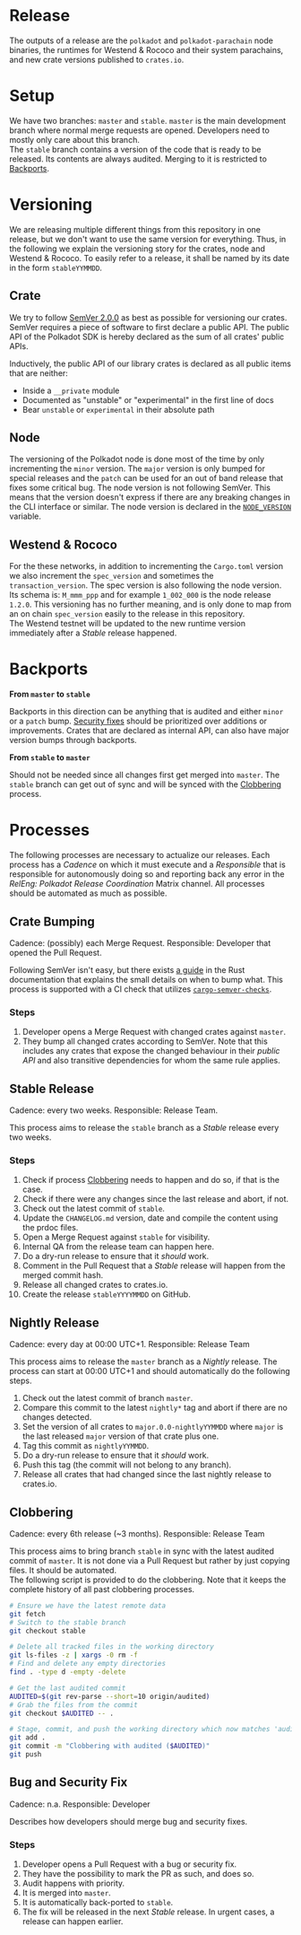 # Release

The outputs of a release are the `polkadot` and `polkadot-parachain` node binaries, the runtimes for Westend & Rococo
and their system parachains, and new crate versions published to `crates.io`.

# Setup

We have two branches: `master` and `stable`. `master` is the main development branch where normal merge requests are
opened. Developers need to mostly only care about this branch.  
The `stable` branch contains a version of the code that is ready to be released. Its contents are always audited.
Merging to it is restricted to [Backports](#backports).

# Versioning

We are releasing multiple different things from this repository in one release, but we don't want to use the same
version for everything. Thus, in the following we explain the versioning story for the crates, node and Westend &
Rococo. To easily refer to a release, it shall be named by its date in the form `stableYYMMDD`.

## Crate

We try to follow [SemVer 2.0.0](https://semver.org/) as best as possible for versioning our crates. SemVer requires a
piece of software to first declare a public API. The public API of the Polkadot SDK is hereby declared as the sum of all
crates' public APIs.


Inductively, the public API of our library crates is declared as all public items that are neither:
- Inside a `__private` module
- Documented as "unstable" or "experimental" in the first line of docs
- Bear `unstable` or `experimental` in their absolute path

## Node

The versioning of the Polkadot node is done most of the time by only incrementing the `minor` version. The `major`
version is only bumped for special releases and the `patch` can be used for an out of band release that fixes some
critical bug. The node version is not following SemVer. This means that the version doesn't express if there are any
breaking changes in the CLI interface or similar. The node version is declared in the
[`NODE_VERSION`](https://paritytech.github.io/polkadot-sdk/master/polkadot_node_primitives/constant.NODE_VERSION.html)
variable.

## Westend & Rococo

For the these networks, in addition to incrementing the `Cargo.toml` version we also increment the `spec_version` and
sometimes the `transaction_version`. The spec version is also following the node version. Its schema is: `M_mmm_ppp` and
for example `1_002_000` is the node release `1.2.0`. This versioning has no further meaning, and is only done to map
from an on chain `spec_version` easily to the release in this repository.  
The Westend testnet will be updated to the new runtime version immediately after a *Stable* release happened.

# Backports

**From `master` to `stable`**

Backports in this direction can be anything that is audited and either `minor` or a `patch` bump. [Security
fixes](#bug-and-security-fix) should be prioritized over additions or improvements. Crates that are declared as internal
API, can also have major version bumps through backports.

**From `stable` to `master`**

Should not be needed since all changes first get merged into `master`. The `stable` branch can get out of sync and will
be synced with the [Clobbering](#clobbering) process.

# Processes

The following processes are necessary to actualize our releases. Each process has a *Cadence* on which it must execute
and a *Responsible* that is responsible for autonomously doing so and reporting back any error in the *RelEng: Polkadot
Release Coordination* Matrix channel. All processes should be automated as much as possible.

## Crate Bumping

Cadence: (possibly) each Merge Request. Responsible: Developer that opened the Pull Request.

Following SemVer isn't easy, but there exists [a guide](https://doc.rust-lang.org/cargo/reference/semver.html) in the
Rust documentation that explains the small details on when to bump what. This process is supported with a CI check that
utilizes [`cargo-semver-checks`](https://github.com/obi1kenobi/cargo-semver-checks).

### Steps

1. Developer opens a Merge Request with changed crates against `master`.
1. They bump all changed crates according to SemVer. Note that this includes any crates that expose the changed
   behaviour in their *public API* and also transitive dependencies for whom the same rule applies.

## Stable Release

Cadence: every two weeks. Responsible: Release Team.

This process aims to release the `stable` branch as a *Stable* release every two weeks.

### Steps

1. Check if process [Clobbering](#clobbering) needs to happen and do so, if that is the case.
1. Check if there were any changes since the last release and abort, if not.
1. Check out the latest commit of `stable`.
1. Update the `CHANGELOG.md` version, date and compile the content using the prdoc files.
1. Open a Merge Request against `stable` for visibility.
1. Internal QA from the release team can happen here.
1. Do a dry-run release to ensure that it *should* work.
1. Comment in the Pull Request that a *Stable* release will happen from the merged commit hash.
1. Release all changed crates to crates.io.
1. Create the release `stableYYYYMMDD` on GitHub.

## Nightly Release

Cadence: every day at 00:00 UTC+1. Responsible: Release Team

This process aims to release the `master` branch as a *Nightly* release. The process can start at 00:00 UTC+1 and should
automatically do the following steps.

1. Check out the latest commit of branch `master`.
1. Compare this commit to the latest `nightly*` tag and abort if there are no changes detected.
1. Set the version of all crates to `major.0.0-nightlyYYMMDD` where `major` is the last released `major` version of that
   crate plus one.
1. Tag this commit as `nightlyYYMMDD`.
1. Do a dry-run release to ensure that it *should* work.
1. Push this tag (the commit will not belong to any branch).
1. Release all crates that had changed since the last nightly release to crates.io.

## Clobbering

Cadence: every 6th release (~3 months). Responsible: Release Team

This process aims to bring branch `stable` in sync with the latest audited commit of `master`. It is not done via a Pull
Request but rather by just copying files. It should be automated.  
The following script is provided to do the clobbering. Note that it keeps the complete history of all past clobbering
processes.

```bash
# Ensure we have the latest remote data
git fetch
# Switch to the stable branch
git checkout stable

# Delete all tracked files in the working directory
git ls-files -z | xargs -0 rm -f
# Find and delete any empty directories
find . -type d -empty -delete

# Get the last audited commit
AUDITED=$(git rev-parse --short=10 origin/audited)
# Grab the files from the commit
git checkout $AUDITED -- .

# Stage, commit, and push the working directory which now matches 'audited' 1:1
git add .
git commit -m "Clobbering with audited ($AUDITED)"
git push
```

## Bug and Security Fix

Cadence: n.a. Responsible: Developer

Describes how developers should merge bug and security fixes.

### Steps

1. Developer opens a Pull Request with a bug or security fix.
1. They have the possibility to mark the PR as such, and does so.
1. Audit happens with priority.
1. It is merged into `master`.
1. It is automatically back-ported to `stable`.
1. The fix will be released in the next *Stable* release. In urgent cases, a release can happen earlier.
